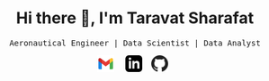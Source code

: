 <h1 align='center'> Hi there 👋, I'm Taravat Sharafat </h1>

<p align='center'> <samp>Aeronautical Engineer | Data Scientist | Data Analyst </samp></p>
<p align='center'>
  &nbsp;
  <a href="mailto:taravatsharafat97@gmail.com"><img height="30px" width="30px" src="https://raw.githubusercontent.com/taravatsh/taravatsh/main/assets/icons8-gmail.svg"/></a>
  &nbsp; &nbsp;
  <a href="https://www.linkedin.com/in/taravats/" target="_blank"><img height="30px" width="30px"
                                                                       src="https://raw.githubusercontent.com/taravatsh/taravatsh/main/assets/iconmonstr-linkedin-3.svg"/></a>
  &nbsp;&nbsp;
  <a href="https://github.com/Taravatsh" target="_blank"><img height="30px" width="30px"
                                                             src="https://raw.githubusercontent.com/taravatsh/taravatsh/main/assets/Orion_github.svg"/></a>
  &nbsp; &nbsp;
</p>

